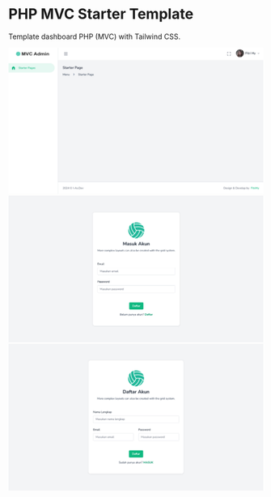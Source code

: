 # PHP MVC Starter Template

Template dashboard PHP (MVC) with Tailwind CSS.

<img src="./screenshoot/1.png">
<img src="./screenshoot/2.png">
<img src="./screenshoot/3.png">
